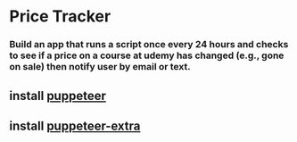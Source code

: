 # Price Tracker

### Build an app that runs a script once every 24 hours and checks to see if a price on a course at udemy has changed (e.g., gone on sale) then notify user by email or text.

## install [puppeteer](https://github.com/GoogleChrome/puppeteer)


## install [puppeteer-extra](https://www.npmjs.com/package/puppeteer-extra)
 